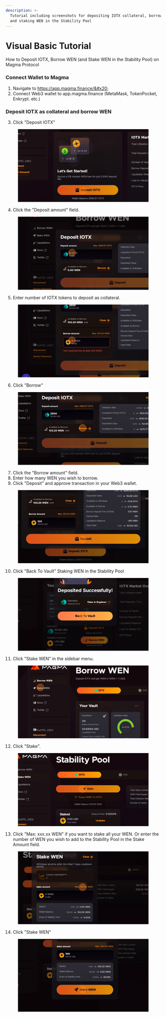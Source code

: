 ```yaml
---
description: >-
  Tutorial including screenshots for depositing IOTX collateral, borrowing WEN
  and staking WEN in the Stability Pool
---
```


# Visual Basic Tutorial

How to Deposit IOTX, Borrow WEN (and Stake WEN in the Stability Pool) on Magma Protocol&#x20;

### Connect Wallet to Magma&#x20;

1. Navigate to https://app.magma.finance/&#x20;
2. Connect Web3 wallet to app.magma.finance (MetaMask, TokenPocket, Enkrypt. etc.)&#x20;

### Deposit IOTX as collateral and borrow WEN&#x20;

3. Click "Deposit IOTX"&#x20;

<figure><img src="../.gitbook/assets/1.png" alt=""><figcaption></figcaption></figure>

4. Click the "Deposit amount" field.&#x20;

<figure><img src="../.gitbook/assets/2.png" alt=""><figcaption></figcaption></figure>

5. Enter number of IOTX tokens to deposit as collateral.&#x20;

<figure><img src="../.gitbook/assets/3.png" alt=""><figcaption></figcaption></figure>

6. Click "Borrow"&#x20;

<figure><img src="../.gitbook/assets/4.png" alt=""><figcaption></figcaption></figure>

7. Click the "Borrow amount" field.
8. Enter how many WEN you wish to borrow.&#x20;
9. Click "Deposit" and approve transaction in your Web3 wallet.&#x20;

<figure><img src="../.gitbook/assets/5 (1).png" alt=""><figcaption></figcaption></figure>

10. Click "Back To Vault" Staking WEN in the Stability Pool&#x20;

<figure><img src="../.gitbook/assets/7.png" alt=""><figcaption></figcaption></figure>

11. Click "Stake WEN" in the sidebar menu.&#x20;

<figure><img src="../.gitbook/assets/6.png" alt=""><figcaption></figcaption></figure>

12. Click "Stake".

<figure><img src="../.gitbook/assets/8.png" alt=""><figcaption></figcaption></figure>

13. Click "Max: xxx.xx WEN" if you want to stake all your WEN. Or enter the number of WEN you wish to add to the Stability Pool in the Stake Amount field.

<figure><img src="../.gitbook/assets/9 (1).png" alt=""><figcaption></figcaption></figure>

14. Click "Stake WEN"&#x20;

<figure><img src="../.gitbook/assets/10.png" alt=""><figcaption></figcaption></figure>
